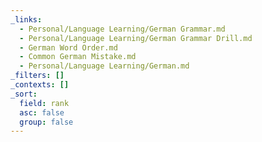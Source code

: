 ```yaml
---
_links:
  - Personal/Language Learning/German Grammar.md
  - Personal/Language Learning/German Grammar Drill.md
  - German Word Order.md
  - Common German Mistake.md
  - Personal/Language Learning/German.md
_filters: []
_contexts: []
_sort:
  field: rank
  asc: false
  group: false
---
```

